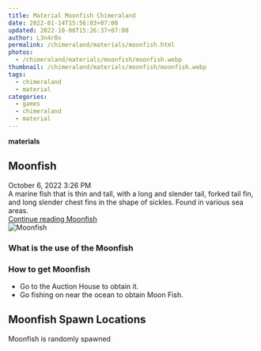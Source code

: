 ```yaml
---
title: Material Moonfish Chimeraland
date: 2022-01-14T15:56:03+07:00
updated: 2022-10-06T15:26:37+07:00
author: L3n4r0x
permalink: /chimeraland/materials/moonfish.html
photos:
  - /chimeraland/materials/moonfish/moonfish.webp
thumbnail: /chimeraland/materials/moonfish/moonfish.webp
tags:
  - chimeraland
  - material
categories:
  - games
  - chimeraland
  - material
---
```


<link
  rel="stylesheet"
  href="https://rawcdn.githack.com/dimaslanjaka/Web-Manajemen/870a349/css/bootstrap-5-3-0-alpha3-wrapper.css"
/>
<section id="bootstrap-wrapper">
  <div data-bs-theme="dark">
    <div
      class="row g-0 border rounded overflow-hidden flex-md-row mb-4 shadow-sm position-relative bg-dark text-light"
    >
      <div class="col p-4 d-flex flex-column position-static">
        <strong class="d-inline-block mb-2 text-success">materials</strong>
        <h2 class="mb-0">Moonfish</h2>
        <div class="mb-1 text-muted">October 6, 2022 3:26 PM</div>
        <div class="mb-2 border p-1">
          A marine fish that is thin and tall, with a long and slender tail,
          forked tail fin, and long slender chest fins in the shape of sickles.
          Found in various sea areas.
        </div>
        <a
          href="/chimeraland/materials/moonfish.html"
          class="stretched-link d-none text-primary"
          >Continue reading Moonfish</a
        >
      </div>
      <div class="col-auto d-none d-md-block d-lg-block">
        <img
          src="https://www.webmanajemen.com/chimeraland/materials/moonfish/moonfish.webp"
          alt="Moonfish"
        />
      </div>
    </div>
    <div class="row">
      <div class="col-lg-6 col-12 mb-2">
        <div class="card">
          <div class="card-body">
            <h3 class="card-title">What is the use of the Moonfish</h3>
            <div class="card-text"><ul></ul></div>
          </div>
        </div>
      </div>
      <div class="col-lg-6 col-12 mb-2">
        <div class="card">
          <div class="card-body">
            <h3 class="card-title">How to get Moonfish</h3>
            <div class="card-text">
              <ul>
                <li>Go to the Auction House to obtain it.</li>
                <li>Go fishing on near the ocean to obtain Moon Fish.</li>
              </ul>
            </div>
          </div>
        </div>
      </div>
      <div class="col-12 mb-2">
        <h2>Moonfish Spawn Locations</h2>
        <p>Moonfish is randomly spawned</p>
      </div>
    </div>
  </div>
</section>